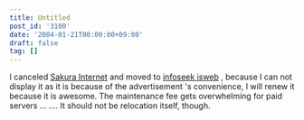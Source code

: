 ```yaml
---
title: Untitled
post_id: '3100'
date: '2004-01-21T00:00:00+09:00'
draft: false
tag: []
---
```


I canceled [Sakura Internet](http://px.a8.net/svt/ejp?a8mat=2NBUD6+FJNHF6+D8Y+BZ8OZ) and moved to [infoseek isweb](http://www.infoseek.co.jp/) , because I can not display it as it is because of the advertisement 's convenience, I will renew it because it is awesome. The maintenance fee gets overwhelming for paid servers ... .... It should not be relocation itself, though.